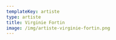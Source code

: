 ```yaml
---
templateKey: artiste
type: artiste
title: Virginie Fortin
image: /img/artiste-virginie-fortin.png
---
```

